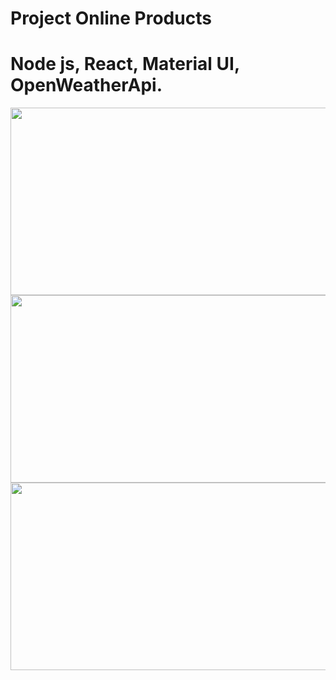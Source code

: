# Project Online Products

# Node js, React, Material UI, OpenWeatherApi.

<img align="left" width="600" height="300" src="https://user-images.githubusercontent.com/74212719/120190853-d3ea7780-c221-11eb-8158-52f3ebdaefec.jpg">
<br>

<img align="left" width="600" height="300" src="https://user-images.githubusercontent.com/74212719/120190790-c1703e00-c221-11eb-9be4-575ac02c29f5.jpg">
<br>

<img align="left" width="600" height="300" src="https://user-images.githubusercontent.com/74212719/120190741-af8e9b00-c221-11eb-8ba6-61421c82bc9a.jpg">
<br>
